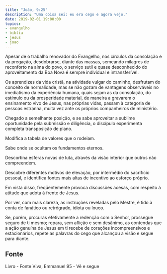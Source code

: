 ```yaml
---
title: "João, 9:25"
description: "Uma coisa sei: eu era cego e agora vejo."
date: 2019-02-01 19:00:00
topics: 
- evangelho
- biblia
- jesus
- joao
---
```


Apesar de o trabalho renovador do Evangelho, nos círculos da consolação e
da pregação, desdobrar­se, diante das massas, semeando milagres de reconforto na
alma do povo, o serviço sutil e quase desconhecido do aproveitamento da Boa Nova
é sempre individual e intransferível.

Os aprendizes da vida cristã, na atividade vulgar do caminho, desfrutam do
conceito de normalidade, mas se não gozam de vantagens observáveis no
imediatismo da experiência humana, quais sejam as da consolação, do estímulo ou
da prosperidade material, de maneira a gravarem o ensinamento vivo de Jesus, nas
próprias vidas, passam à categoria de pessoas estranha, muita vez ante os próprios
companheiros de ministério.

Chegado a semelhante posição, e se sabe aproveitar a sublime oportunidade
pela submissão e diligência, o discípulo experimenta completa transposição de
plano.

Modifica a tabela de valores que o rodeiam.

Sabe onde se ocultam os fundamentos eternos.

Descortina esferas novas de luta, através da visão interior que outros não
compreendem.

Descobre diferentes motivos de elevação, por intermédio do sacrifício
pessoal, e identifica fontes mais altas de incentivo ao esforço próprio.

Em vista disso, freqüentemente provoca discussões acesas, com respeito à
atitude que adota à frente de Jesus.

Por ver, com mais clareza, as instruções reveladas pelo Mestre, é tido à
conta de fanático ou retrógrado, idiota ou louco.

Se, porém, procuras efetivamente a redenção com o Senhor, prossegue seguro de ti
mesmo; repara, sem aflição e sem desânimo, as contendas que a ação genuína de
Jesus em ti recebe de corações incompreensivos e estacionários, repete as
palavras do cego que alcançou a visão e segue para diante.


## Fonte
Livro - Fonte Viva, Emmanuel
95 - Vê e segue

